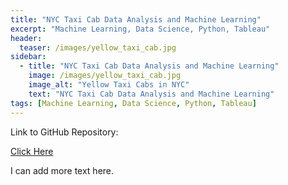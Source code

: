 ```yaml
---
title: "NYC Taxi Cab Data Analysis and Machine Learning"
excerpt: "Machine Learning, Data Science, Python, Tableau"
header:
  teaser: /images/yellow_taxi_cab.jpg
sidebar:
  - title: "NYC Taxi Cab Data Analysis and Machine Learning"
    image: /images/yellow_taxi_cab.jpg
    image_alt: "Yellow Taxi Cabs in NYC"
    text: "NYC Taxi Cab Data Analysis and Machine Learning"
tags: [Machine Learning, Data Science, Python, Tableau]
---
```

Link to GitHub Repository:

[Click Here](https://github.com/davidsuffolk/NYC-Taxi-Cab-Analysis-in-Python-and-Tableau)

I can add more text here.
